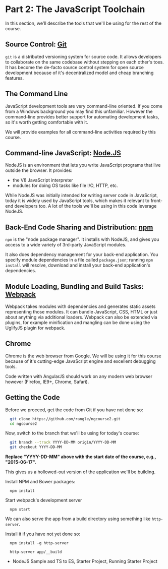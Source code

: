 # Part 2: The JavaScript Toolchain

In this section, we'll describe the tools that we'll be using for the rest of the course.

## Source Control: [Git](http://git-scm.com/)

`git` is a distributed versioning system for source code.  It allows developers to collaborate on the same codebase without stepping on each other's toes.  It has become the de-facto source control system for open source development because of it's decentralized model and cheap branching features.

## The Command Line

JavaScript development tools are very command-line oriented.  If you come from a Windows background you may find this unfamiliar.  However the command-line provides better support for automating development tasks, so it's worth getting comfortable with it.

We will provide examples for all command-line activities required by this course.

## Command-line JavaScript: [Node.JS](http://nodejs.org)

NodeJS is an environment that lets you write JavaScript programs that live outside the browser.  It provides:

* the V8 JavaScript interpreter
* modules for doing OS tasks like file I/O, HTTP, etc.

While NodeJS was initially intended for writing server code in JavaScript, today it is widely used by JavaScript tools, which makes it relevant to front-end developers too. A lot of the tools we'll be using in this code leverage NodeJS.

## Back-End Code Sharing and Distribution: [npm](https://www.npmjs.com/)

`npm` is the "node package manager".  It installs with NodeJS, and gives you access to a wide variety of 3rd-party JavaScript modules.

It also does dependency management for your back-end application.  You specify module dependencies in a file called `package.json`; running `npm install` will resolve, download and install your back-end application's dependencies.

## Module Loading, Bundling and Build Tasks: [Webpack](http://webpack.github.io/docs/what-is-webpack.html)

Webpack takes modules with dependencies and generates static assets representing those modules. It can bundle JavaScript, CSS, HTML or just about anything via additional loaders. Webpack can also be extended via plugins, for example minification and mangling can be done using the UglifyJS plugin for webpack.

## Chrome

Chrome is the web browser from Google.  We will be using it for this course because of it's cutting-edge JavaScript engine and excellent debugging tools.

Code written with AngularJS should work on any modern web browser however (Firefox, IE9+, Chrome, Safari).

## Getting the Code

Before we proceed, get the code from Git if you have not done so:

```bash
  git clone https://github.com/rangle/ngcourse2.git
  cd ngcourse2
```

Now, switch to the branch that we'll be using for today's course:

```bash
  git branch --track YYYY-DD-MM origin/YYYY-DD-MM
  git checkout YYYY-DD-MM
```

**Replace "YYYY-DD-MM" above with the start date of the course, e.g., "2015-06-17".**

This gives us a hollowed-out version of the application we'll be building.

Install NPM and Bower packages:

```
  npm install
```

Start webpack's development server

```
  npm start
```

We can also serve the app from a build directory using something like `http-server`.

Install it if you have not yet done so:

```
  npm install -g http-server
```

```
  http-server app/__build
```

 - NodeJS Sample
 asd TS to ES, Starter Project, Running Starter Project
 
 
 